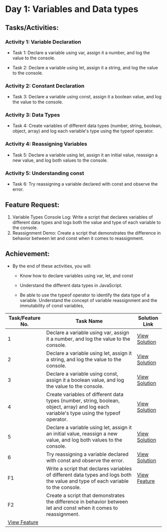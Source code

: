 # Day 1: Variables and Data types

## Tasks/Activities:

### Activity 1: Variable Declaration

-   Task 1: Declare a variable using var, assign it a number, and log the value to the console.

-   Task 2: Declare a variable using let, assign it a string, and log the value to the console.

### Activity 2: Constant Declaration

-   Task 3: Declare a variable using const, assign it a boolean value, and log the value to the console.

### Activity 3: Data Types

-   Task 4: Create variables of different data types (number, string, boolean, object, array) and log each variable's type using the typeof operator.

### Activity 4: Reassigning Variables

-   Task 5: Declare a variable using let, assign it an initial value, reassign a new value, and log both values to the console.

### Activity 5: Understanding const

-   Task 6: Try reassigning a variable declared with const and observe the error.

## Feature Request:

1.  Variable Types Console Log: Write a script that declares variables of different data types and logs both the value and type of each variable to the console.
2.  Reassignment Demo: Create a script that demonstrates the difference in behavior between let and const when it comes to reassignment.

## Achievement:

-   By the end of these activities, you will:

    -   Know how to declare variables using var, let, and const

    -   Understand the different data types in JavaScript.

    -   Be able to use the typeof operator to identify the data type of a variable. Understand the concept of variable reassignment and the immutability of const variables,

| Task/Feature No.                                                                                        | Task Name                                                                                                                                 | Solution Link                                                                                           |
| ------------------------------------------------------------------------------------------------------- | ----------------------------------------------------------------------------------------------------------------------------------------- | ------------------------------------------------------------------------------------------------------- |
| 1                                                                                                       | Declare a variable using var, assign it a number, and log the value to the console.                                                       | [View Solution](https://github.com/badjatya/30-days-js-chai-or-code/blob/main/01/tasks/01_task.js)      |
| 2                                                                                                       | Declare a variable using let, assign it a string, and log the value to the console.                                                       | [View Solution](https://github.com/badjatya/30-days-js-chai-or-code/blob/main/01/tasks/02_task.js)      |
| 3                                                                                                       | Declare a variable using const, assign it a boolean value, and log the value to the console.                                              | [View Solution](https://github.com/badjatya/30-days-js-chai-or-code/blob/main/01/tasks/03_task.js)      |
| 4                                                                                                       | Create variables of different data types (number, string, boolean, object, array) and log each variable's type using the typeof operator. | [View Solution](https://github.com/badjatya/30-days-js-chai-or-code/blob/main/01/tasks/04_task.js)      |
| 5                                                                                                       | Declare a variable using let, assign it an initial value, reassign a new value, and log both values to the console.                       | [View Solution](https://github.com/badjatya/30-days-js-chai-or-code/blob/main/01/tasks/05_task.js)      |
| 6                                                                                                       | Try reassigning a variable declared with const and observe the error.                                                                     | [View Solution](https://github.com/badjatya/30-days-js-chai-or-code/blob/main/01/tasks/06_task.js)      |
| F1                                                                                                      | Write a script that declares variables of different data types and logs both the value and type of each variable to the console.          | [View Feature](https://github.com/badjatya/30-days-js-chai-or-code/blob/main/01/features/01_feature.js) |
| F2                                                                                                      | Create a script that demonstrates the difference in behavior between let and const when it comes to reassignment.                         |
| [View Feature](https://github.com/badjatya/30-days-js-chai-or-code/blob/main/01/features/02_feature.js) |
